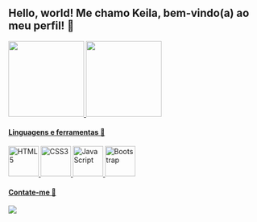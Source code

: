 ## Hello, world! Me chamo Keila, bem-vindo(a) ao meu perfil! 🎀

<div>
  <a href="https://github.com/Keilaalves1803">
  <img height="150em" src="https://github-readme-stats.vercel.app/api?username=Keilaalves1803&show_icons=true&theme=tokyonight&include_all_commits=true&count_private=true"/>
  <img height="150em" src="https://github-readme-stats.vercel.app/api/top-langs/?username=Keilaalves1803&layout=compact&langs_count=6&theme=tokyonight"/>
</div>

<h4>Linguagens e ferramentas 🎯</h4>
<div>
  <img src="https://img.icons8.com/color/2x/html-5.png" width="60" alt="HTML5">
  <img src="https://img.icons8.com/color/2x/css3.png" width="60" alt="CSS3">
  <img src="https://static.vecteezy.com/system/resources/previews/027/127/560/non_2x/javascript-logo-javascript-icon-transparent-free-png.png" width="60" alt="JavaScript">
  <img src="https://img.icons8.com/color/2x/bootstrap.png" width="60" alt="Bootstrap">
</div>

<div> 
  <h4> Contate-me 💬</h4>
  <a href="https://www.linkedin.com/in/keilaalves1803/" target="_blank"><img src="https://img.shields.io/badge/-LinkedIn-%230077B5?style=for-the-badge&logo=linkedin&logoColor=white" target="_blank"></a> 
</div>

<!--
**Keilaalves1803/Keilaalves1803** is a ✨ _special_ ✨ repository because its `README.md` (this file) appears on your GitHub profile.

Here are some ideas to get you started:

- 🔭 I’m currently working on ...
- 🌱 I’m currently learning ...
- 👯 I’m looking to collaborate on ...
- 🤔 I’m looking for help with ...
- 💬 Ask me about ...
- 📫 How to reach me: ...
- 😄 Pronouns: ...
- ⚡ Fun fact: ...
-->
